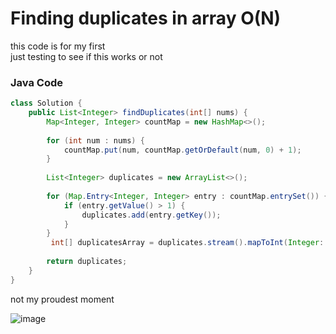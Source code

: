 # Finding duplicates in array O(N)
this code is for my first<br>
just testing to see if this works or not


### Java Code

```java
class Solution {
    public List<Integer> findDuplicates(int[] nums) {
        Map<Integer, Integer> countMap = new HashMap<>();
        
        for (int num : nums) {
            countMap.put(num, countMap.getOrDefault(num, 0) + 1);
        }
        
        List<Integer> duplicates = new ArrayList<>();
        
        for (Map.Entry<Integer, Integer> entry : countMap.entrySet()) {
            if (entry.getValue() > 1) {
                duplicates.add(entry.getKey());
            }
        }
         int[] duplicatesArray = duplicates.stream().mapToInt(Integer::intValue).toArray();
        
        return duplicates;
    }
}
```
not my proudest moment

![image](https://github.com/user-attachments/assets/8b08917e-af8f-4b8b-8d27-6bcaf65c6dd0)

